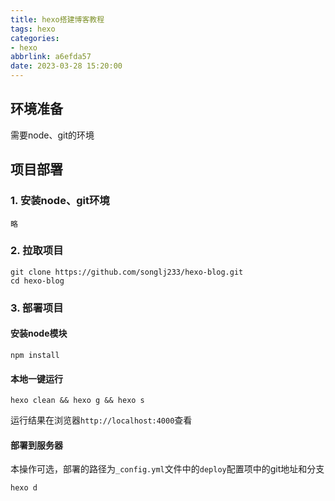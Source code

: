 ```yaml
---
title: hexo搭建博客教程
tags: hexo
categories:
- hexo
abbrlink: a6efda57
date: 2023-03-28 15:20:00
---
```

## 环境准备
需要node、git的环境

## 项目部署
### 1. 安装node、git环境
```
略
```

### 2. 拉取项目
```
git clone https://github.com/songlj233/hexo-blog.git
cd hexo-blog
```

### 3. 部署项目
#### 安装node模块
```
npm install 
```

#### 本地一键运行
```
hexo clean && hexo g && hexo s
```
运行结果在浏览器`http://localhost:4000`查看

#### 部署到服务器
本操作可选，部署的路径为`_config.yml`文件中的`deploy`配置项中的git地址和分支
```
hexo d
```
